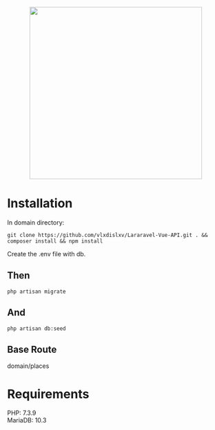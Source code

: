 <p align="center"><img src="https://res.cloudinary.com/dtfbvvkyp/image/upload/v1566331377/laravel-logolockup-cmyk-red.svg" width="400"></p>

# Installation
In domain directory: 
<pre><code>git clone https://github.com/vlxdislxv/Lararavel-Vue-API.git . && composer install && npm install</code></pre>
Create the .env file with db.<br>
## Then
<pre><code>php artisan migrate</code></pre>
## And
<pre><code>php artisan db:seed</code></pre>
## Base Route
domain/places
# Requirements
PHP: 7.3.9<br>
MariaDB: 10.3
